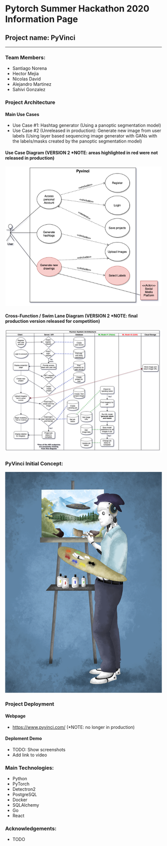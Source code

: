 # Pytorch Summer Hackathon 2020 Information Page

## Project name: PyVinci
---------------------------------------------------------------------------------------

### Team Members:
- Santiago Norena
- Hector Mejia
- Nicolas David
- Alejandro Martinez
- Sahivi Gonzalez

### Project Architecture

#### Main Use Cases
- Use Case #1: Hashtag generator (Using a panoptic segmentation model)
- Use Case #2 (Unreleased in production): Generate new image from user labels (Using layer based sequencing image generator with GANs with the labels/masks created by the panoptic segmentation model)

#### Use Case Diagram (VERSION 2 *NOTE: areas highlighted in red were not released in production)

![use case diagram](architecture/UML-Diagrams/version-2/UseCaseDiagram-PytorchHackaton.png)

#### Cross-Function / Swim Lane Diagram (VERSION 2 *NOTE: final production version released for competition)

![cross-function / swim lane diagram](architecture/UML-Diagrams/version-2/Cross-funtional_SwimlaneDiagram-PyTorchHackathon.png)

### PyVinci Initial Concept:

![PyVinci Initial(use case #2)](client/pyvinci_final.png)

### Project Deployment

#### Webpage
- https://www.pyvinci.com/ (*NOTE: no longer in production)


#### Deploment Demo
- TODO: Show screenshots
- Add link to video


### Main Technologies:
- Python
- PyTorch
- Detectron2
- PostgreSQL
- Docker
- SQLAlchemy
- Go
- React

### Acknowledgements:
- TODO
